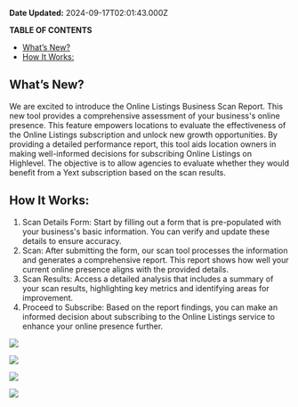 **Date Updated:** 2024-09-17T02:01:43.000Z
  
  
**TABLE OF CONTENTS**

* [What’s New?](#What%E2%80%99s-New?)
* [How It Works:](#How-It-Works%3A)

## **What’s New?**

We are excited to introduce the Online Listings Business Scan Report. This new tool provides a comprehensive assessment of your business's online presence. This feature empowers locations to evaluate the effectiveness of the Online Listings subscription and unlock new growth opportunities. By providing a detailed performance report, this tool aids location owners in making well-informed decisions for subscribing Online Listings on Highlevel. The objective is to allow agencies to evaluate whether they would benefit from a Yext subscription based on the scan results. 

  
## **How It Works:**

1. Scan Details Form: Start by filling out a form that is pre-populated with your business's basic information. You can verify and update these details to ensure accuracy.
2. Scan: After submitting the form, our scan tool processes the information and generates a comprehensive report. This report shows how well your current online presence aligns with the provided details.
3. Scan Results: Access a detailed analysis that includes a summary of your scan results, highlighting key metrics and identifying areas for improvement.
4. Proceed to Subscribe: Based on the report findings, you can make an informed decision about subscribing to the Online Listings service to enhance your online presence further.

  
![](https://s3.amazonaws.com/cdn.freshdesk.com/data/helpdesk/attachments/production/155031768930/original/1dQLPTv-b2UG0RBaxr86EEUPFRCXWSgUBg.png?1724786947)

  
![](https://s3.amazonaws.com/cdn.freshdesk.com/data/helpdesk/attachments/production/155031768935/original/1BrinNd-xOpWB4Af73Sa0N226pB9xmb1_A.png?1724786958)

  
![](https://s3.amazonaws.com/cdn.freshdesk.com/data/helpdesk/attachments/production/155031768936/original/aW9HKgmUU3YjAY8VR_ETaVRXMfRFQY3cJA.png?1724786967)

  
![](https://s3.amazonaws.com/cdn.freshdesk.com/data/helpdesk/attachments/production/155031768938/original/4ga02yRQxcjQFqiaZOZ5kTxTNfl3a9LYDA.png?1724786977)

  